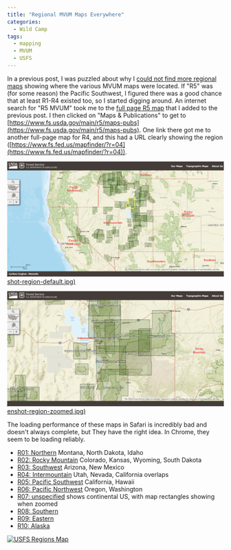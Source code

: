 ```yaml
---
title: "Regional MVUM Maps Everywhere"
categories:
  - Wild Camp
tags:
  - mapping
  - MVUM
  - USFS
---
```


In a previous post, I was puzzled about why I [could not find more regional maps](../web-example-mvum-collection) showing where the various MVUM maps were located. If "R5" was (for some reason) the Pacific Southwest, I figured there was a good chance that at least R1-R4 existed too, so I started digging around. An internet search for "R5 MVUM" took me to the [full page R5 map](https://www.fs.usda.gov/Internet/FSE_DOCUMENTS/fseprd614063.html) that I added to the previous post. I then clicked on "Maps & Publications" to get to [https://www.fs.usda.gov/main/r5/maps-pubs](https://www.fs.usda.gov/main/r5/maps-pubs). One link there got me to another full-page map for R4, and this had a URL clearly showing the region ([https://www.fs.fed.us/mapfinder/?r=04](https://www.fs.fed.us/mapfinder/?r=04)). 

[![example map rectangles in region](screenshot-region-default.jpg)shot-region-default.jpg)](screenshot-region-default.jpg)

[![example map rectangles in region](screenshot-region-zoomed.jpg)enshot-region-zoomed.jpg)](screenshot-region-zoomed.jpg)

The loading performance of these maps in Safari is incredibly bad and doesn't always complete, but They have the right idea. In Chrome, they seem to be loading reliably.

- [R01: Northern](https://www.fs.fed.us/mapfinder/?r=01) Montana, North Dakota, Idaho
- [R02: Rocky Mountain](https://www.fs.fed.us/mapfinder/?r=02) Colorado, Kansas, Wyoming, South Dakota
- [R03: Southwest](https://www.fs.fed.us/mapfinder/?r=03) Arizona, New Mexico
- [R04: Intermountain](https://www.fs.fed.us/mapfinder/?r=04) Utah, Nevada, California overlaps
- [R05: Pacific Southwest](https://www.fs.fed.us/mapfinder/?r=05) California, Hawaii
- [R06: Pacific Northwest](https://www.fs.fed.us/mapfinder/?r=06) Oregon, Washington
- [R07: unspecified](https://www.fs.fed.us/mapfinder/?r=07) shows continental US, with map rectangles showing when zoomed
- [R08: Southern](https://www.fs.fed.us/mapfinder/?r=08)
- [R09: Eastern](https://www.fs.fed.us/mapfinder/?r=09)
- [R10: Alaska](https://www.fs.fed.us/mapfinder/?r=10)

[![USFS Regions Map](websites/synodic-co/_posts/wild-camp/regional-mvum-maps/stelprdb5136476.jpg)](https://www.fs.usda.gov/detail/r1/about-region/overview/?cid=stelprdb5110505)